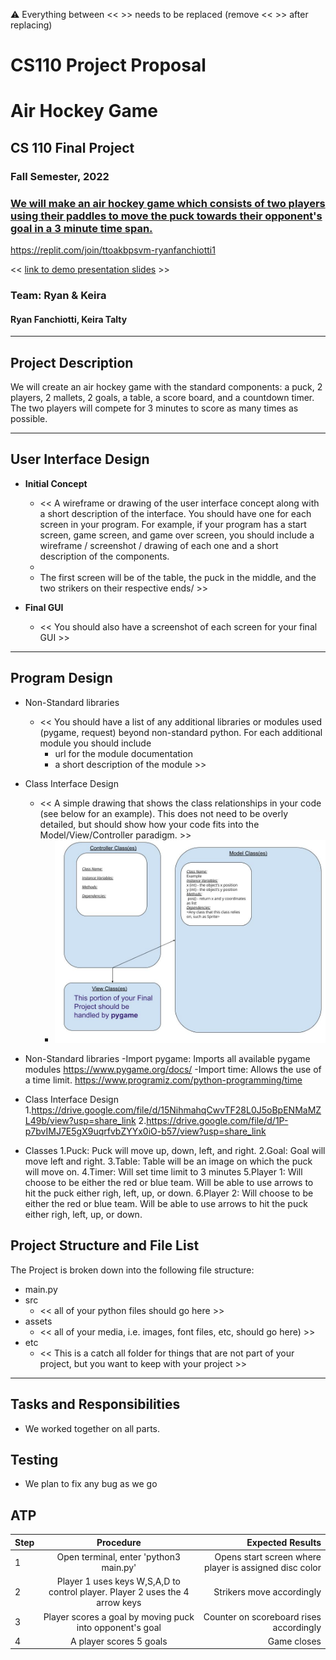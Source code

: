 :warning: Everything between << >> needs to be replaced (remove << >> after replacing)
# CS110 Project Proposal
# Air Hockey Game 
## CS 110 Final Project
### Fall Semester, 2022
### [We will make an air hockey game which consists of two players using their paddles to move the puck towards their opponent's goal in a 3 minute time span.](https://docs.google.com/document/d/1H4R6yLL7som1lglyXWZ04RvTp_RvRFCCBn6sqv-82ps/edit?usp=sharing)

https://replit.com/join/ttoakbpsvm-ryanfanchiotti1

<< [link to demo presentation slides](#) >>

### Team: Ryan & Keira
#### Ryan Fanchiotti, Keira Talty

***

## Project Description

We will create an air hockey game with the standard components: a puck, 2 players, 2 mallets, 2 goals, a table, a score board, and a countdown timer. The two players will compete for 3 minutes to score as many times as possible. 

***    

## User Interface Design

- **Initial Concept**
  - << A wireframe or drawing of the user interface concept along with a short description of the interface. You should have one for each screen in your program. For example, if your program has a start screen, game screen, and game over screen, you should include a wireframe / screenshot / drawing of each one and a short description of the components.
  -
  - The first screen will be of the table, the puck in the middle, and the two strikers on their respective ends/ >>
    
    
- **Final GUI**
  - << You should also have a screenshot of each screen for your final GUI >>

***        

## Program Design

* Non-Standard libraries
    * << You should have a list of any additional libraries or modules used (pygame, request) beyond non-standard python. 
         For each additional module you should include
         - url for the module documentation
         - a short description of the module >>
* Class Interface Design
    * << A simple drawing that shows the class relationships in your code (see below for an example). This does not need to be overly detailed, but should show how your code fits into the Model/View/Controller paradigm. >>
        * ![class diagram](assets/class_diagram.jpg) 

* Non-Standard libraries
-Import pygame: Imports all available pygame modules
<https://www.pygame.org/docs/>
-Import time: Allows the use of a time limit.
<https://www.programiz.com/python-programming/time>

* Class Interface Design
1.https://drive.google.com/file/d/15NihmahqCwvTF28L0J5oBpENMaMZL49b/view?usp=share_link
2.https://drive.google.com/file/d/1P-p7bvIMJ7E5gX9uqrfvbZYYx0iO-b57/view?usp=share_link
  
* Classes
1.Puck: Puck will move up, down, left, and right.
2.Goal: Goal will move left and right.
3.Table: Table will be an image on which the puck will move on.
4.Timer: Will set time limit to 3 minutes
5.Player 1: Will choose to be either the red or blue team. Will be able to use arrows to hit the puck either righ, left, up, or down.
6.Player 2: Will choose to be either the red or blue team. Will be able to use arrows to hit the puck either righ, left, up, or down.

  
## Project Structure and File List

The Project is broken down into the following file structure:

* main.py
* src
    * << all of your python files should go here >>
* assets
    * << all of your media, i.e. images, font files, etc, should go here) >>
* etc
    * << This is a catch all folder for things that are not part of your project, but you want to keep with your project >>

***

## Tasks and Responsibilities 

   * We worked together on all parts.

## Testing

* We plan to fix any bug as we go

## ATP

| Step                 |Procedure             |Expected Results                   |
|----------------------|:--------------------:|----------------------------------:|
|  1                   | Open terminal, enter 'python3 main.py' | Opens start screen where player is assigned disc color |
|  2                   | Player 1 uses keys W,S,A,D to control player. Player 2 uses the 4 arrow keys| Strikers move accordingly |                        
|  3                   | Player scores a goal by moving puck into opponent's goal| Counter on scoreboard rises accordingly |
|  4                   | A player scores 5 goals | Game closes   

